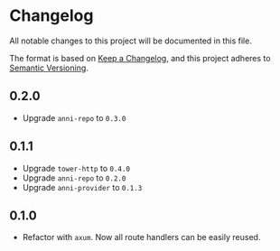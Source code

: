# Changelog

All notable changes to this project will be documented in this file.

The format is based on [Keep a Changelog](https://keepachangelog.com/en/1.0.0/),
and this project adheres to [Semantic Versioning](https://semver.org/spec/v2.0.0.html).

## 0.2.0

- Upgrade `anni-repo` to `0.3.0`

## 0.1.1

- Upgrade `tower-http` to `0.4.0`
- Upgrade `anni-repo` to `0.2.0`
- Upgrade `anni-provider` to `0.1.3`

## 0.1.0

- Refactor with `axum`. Now all route handlers can be easily reused.
